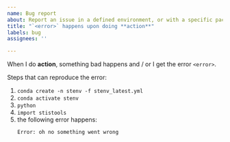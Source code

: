 ```yaml
---
name: Bug report
about: Report an issue in a defined environment, or with a specific package in `stenv`
title: "`<error>` happens upon doing **action**"
labels: bug 
assignees: ''

---
```


<!-- Feel free to modify this placeholder text to be relevant to your issue: -->
When I do **action**, something bad happens and / or I get the error `<error>`.

Steps that can reproduce the error:
1. `conda create -n stenv -f stenv_latest.yml`
2. `conda activate stenv`
3. `python`
4. `import stistools`
5. the following error happens:
    ```
    Error: oh no something went wrong
    ```
